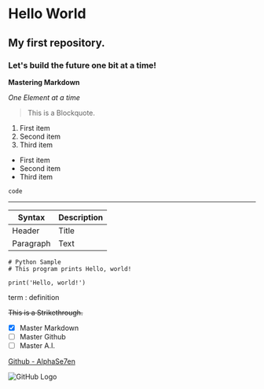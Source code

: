 # Hello World

## My first repository.

### Let's build the future one bit at a time!

**Mastering Markdown**

*One Element at a time*

> This is a Blockquote.

1. First item
2. Second item
3. Third item

- First item
- Second item
- Third item

`code`

---

| Syntax | Description |
| ----------- | ----------- |
| Header | Title |
| Paragraph | Text |

```
# Python Sample
# This program prints Hello, world!

print('Hello, world!')
```

term
: definition

~~This is a Strikethrough.~~

- [x] Master Markdown
- [ ] Master Github
- [ ] Master A.I.

[Github - AlphaSe7en](https://github.com/alphase7en)

![GitHub Logo](https://github.githubassets.com/images/modules/logos_page/GitHub-Mark.png)
